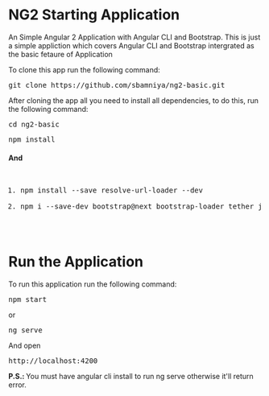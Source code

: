 # NG2 Starting Application
An Simple Angular 2 Application with Angular CLI and Bootstrap.
This is just a simple appliction which covers Angular CLI and Bootstrap intergrated as the basic fetaure of Application

To clone this app run the following command:<br/>
<pre>git clone https://github.com/sbamniya/ng2-basic.git</pre>

After cloning the app all you need to install all dependencies, to do this, run the following command:

<pre>cd ng2-basic</pre>
<pre>npm install</pre>
<h4>And</h4>
<pre>
<ol>
<li>npm install --save resolve-url-loader --dev</li>
<li>npm i --save-dev bootstrap@next bootstrap-loader tether jquery</li>
</ol>
</pre>

# Run the Application

To run this application run the following command:

<pre>npm start</pre>
or
<br/>
<pre>ng serve</pre>
And open <pre>http://localhost:4200</pre>
<b>P.S.: </b> You must have angular cli install to run ng serve otherwise it'll return error.
